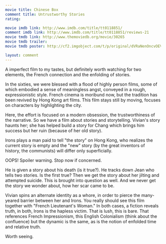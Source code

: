 ```yaml
---
movie title: Chinese Box
comment title: Untrustworthy Stories
rating: 

movie imdb link: http://www.imdb.com/title/tt0118851/
comment imdb link: http://www.imdb.com/title/tt0118851/reviews-21
movie tmdb link: http://www.themoviedb.org/movie/30265
movie tmdb trailer: 
movie tmdb poster: http://cf2.imgobject.com/t/p/original/dVRaNenOncvOEV08rty9eU1ZIgH.jpg

layout: comment
---
```


A imperfect film to my tastes, but definitely worth watching for two elements, the French connection and the enfolding of stories.

In the sixties, we were blessed with a flood of highly person films, some of which embodied a sense of meaningless angst, conveyed in a rough, expressionistic style. French cinema is moribund now, but the tradition has been revived by Hong Kong art films. This film stays still by moving, focuses on characters by highlighting the city.

Here, the effort is focused on a modern obsession, the trustworthiness of the narrative. So we have a film about stories and storytelling. Vivian's story haunts her; she has helped build a story for Chang which brings him success but her ruin (because of her old story).

Irons plays a man paid to tell "the story" on Hong Kong, who realizes the current story is empty and the "new" story (by the great inventors of history, the communists) will differ only superficially.

OOPS! Spoiler warning. Stop now if concerned.

He is given a story about his death (is it true?). He tracks down Jean who tells two stories. Is the first true? Then we get the story about her jilting and attempted suicide. This is brought into question as well. And we never get the story we wonder about, how her scar came to be.

Vivian spins an alternate identity as a whore, in order to pierce the many-yeared barrier between her and Irons. You really should see this film together with "French Lieutenant's Woman." In both cases, a fiction reveals truth, in both, Irons is the hapless victim. That is lush, this is bare. That references French Impressionism, this English Colonialism (think about the confluence) but the dynamic is the same, as is the notion of enfolded time and relative truth.

Worth seeing.
